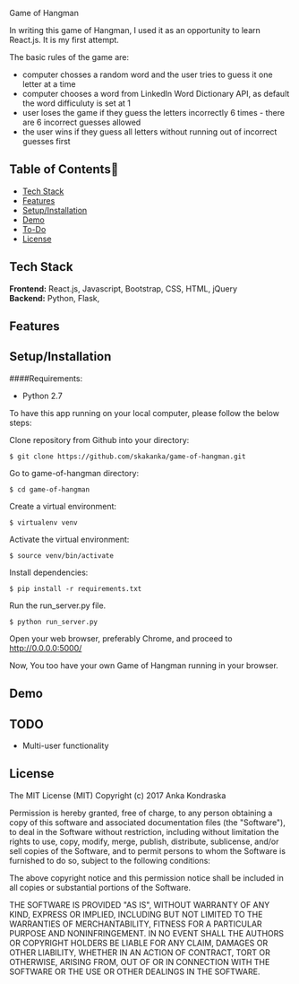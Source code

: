 Game of Hangman

In writing this game of Hangman, I used it as an opportunity to learn React.js.
It is my first attempt.

The basic rules of the game are:
* computer chosses a random word and the user tries to guess it one letter at a time
* computer chooses a word from LinkedIn Word Dictionary API, as default the word difficuluty is set at 1
* user loses the game if they guess the letters incorrectly 6 times - there are 6 incorrect guesses allowed
* the user wins if they guess all letters without running out of incorrect guesses first


## Table of Contents📖

* [Tech Stack](#tech-stack)
* [Features](#features)
* [Setup/Installation](#installation)
* [Demo](#demo)
* [To-Do](#future)
* [License](#license)

## <a name="tech-stack"></a>Tech Stack

__Frontend:__ React.js, Javascript, Bootstrap, CSS, HTML, jQuery <br/>
__Backend:__ Python, Flask,

## <a name="features"></a>Features



## <a name="installation"></a>Setup/Installation

####Requirements:

- Python 2.7

To have this app running on your local computer, please follow the below steps:

Clone repository from Github into your directory:
```
$ git clone https://github.com/skakanka/game-of-hangman.git
```
Go to game-of-hangman directory:
```
$ cd game-of-hangman
```
Create a virtual environment:
```
$ virtualenv venv
```
Activate the virtual environment:
```
$ source venv/bin/activate
```
Install dependencies:
```
$ pip install -r requirements.txt
```
Run the run_server.py file.
```
$ python run_server.py
```
Open your web browser, preferably Chrome, and proceed to http://0.0.0.0:5000/

Now, You too have your own Game of Hangman running in your browser.

## <a name="demo"></a>Demo

## <a name="future"></a>TODO
* Multi-user functionality



## <a name="license"></a>License

The MIT License (MIT)
Copyright (c) 2017 Anka Kondraska 

Permission is hereby granted, free of charge, to any person obtaining a copy of
this software and associated documentation files (the "Software"), to deal in
the Software without restriction, including without limitation the rights to
use, copy, modify, merge, publish, distribute, sublicense, and/or sell copies
of the Software, and to permit persons to whom the Software is furnished to do
so, subject to the following conditions:

The above copyright notice and this permission notice shall be included in all
copies or substantial portions of the Software.

THE SOFTWARE IS PROVIDED "AS IS", WITHOUT WARRANTY OF ANY KIND, EXPRESS OR
IMPLIED, INCLUDING BUT NOT LIMITED TO THE WARRANTIES OF MERCHANTABILITY,
FITNESS FOR A PARTICULAR PURPOSE AND NONINFRINGEMENT. IN NO EVENT SHALL THE
AUTHORS OR COPYRIGHT HOLDERS BE LIABLE FOR ANY CLAIM, DAMAGES OR OTHER
LIABILITY, WHETHER IN AN ACTION OF CONTRACT, TORT OR OTHERWISE, ARISING FROM,
OUT OF OR IN CONNECTION WITH THE SOFTWARE OR THE USE OR OTHER DEALINGS IN THE
SOFTWARE.